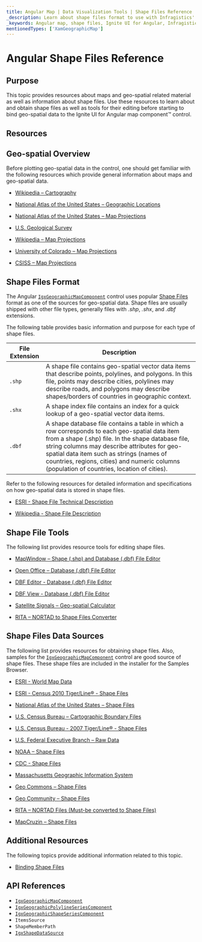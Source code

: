 ```yaml
---
title: Angular Map | Data Visualization Tools | Shape Files Reference | Shape Files Editing | Infragistics
_description: Learn about shape files format to use with Infragistics' Angular map. Check out Ignite UI for Angular map tutorials!
_keywords: Angular map, shape files, Ignite UI for Angular, Infragistics, shape editing
mentionedTypes: ['XamGeographicMap']
---
```


# Angular Shape Files Reference

## Purpose

This topic provides resources about maps and geo-spatial related material as well as information about shape files. Use these resources to learn about and obtain shape files as well as tools for their editing before starting to bind geo-spatial data to the Ignite UI for Angular map component™ control.

## Resources

## Geo-spatial Overview

Before plotting geo-spatial data in the control, one should get familiar with the following resources which provide general information about maps and geo-spatial data.

*   [Wikipedia – Cartography](http://en.wikipedia.org/wiki/Cartography)

*   [National Atlas of the United States – Geographic Locations](http://nationalatlas.gov/articles/mapping/a_latlong.html)

*   [National Atlas of the United States – Map Projections](http://nationalatlas.gov/articles/mapping/a_projections.html)

*   [U.S. Geological Survey](http://www.usgs.gov/)

*   [Wikipedia – Map Projections](http://en.wikipedia.org/wiki/Map_projection)

*   [University of Colorado – Map Projections](http://www.colorado.edu/geography/gcraft/notes/mapproj/mapproj_f.html)

*   [CSISS – Map Projections](http://www.csiss.org/map-projections/index.html)

## Shape Files Format

The Angular [`IgxGeographicMapComponent`]({environment:dvApiBaseUrl}/products/ignite-ui-angular/api/docs/typescript/latest/classes/igniteui_angular_maps.igxgeographicmapcomponent.html) control uses popular [Shape Files](http://en.wikipedia.org/wiki/Shapefile#Overview) format as one of the sources for geo-spatial data. Shape files are usually shipped with other file types, generally files with  *.shp*, *.shx*, and *.dbf*  extensions.

The following table provides basic information and purpose for each type of shape files.

| File Extension | Description |
| ---------------|------------ |
| `.shp` | A shape file contains geo-spatial vector data items that describe points, polylines, and polygons. In this file, points may describe cities, polylines may describe roads, and polygons may describe shapes/borders of countries in geographic context. |
| `.shx` | A shape index file contains an index for a quick lookup of a geo-spatial vector data items. |
| `.dbf` | A shape database file contains a table in which a row corresponds to each geo-spatial data item from a shape (.shp) file. In the shape database file, string columns may describe attributes for geo-spatial data item such as strings (names of countries, regions, cities) and numeric columns (population of countries, location of cities). |

Refer to the following resources for detailed information and specifications on how geo-spatial data is stored in shape files.

*   [ESRI - Shape File Technical Description](http://www.esri.com/library/whitepapers/pdfs/shapefile.pdf)

*   [Wikipedia - Shape File Description](http://en.wikipedia.org/wiki/Shapefile#Overview)

## Shape File Tools

The following list provides resource tools for editing shape files.

*   [MapWindow – Shape (.shp) and Database (.dbf) File Editor](http://www.mapwindow.org/)

*   [Open Office – Database (.dbf) File Editor](http://openoffice.org/)

*   [DBF Editor - Database (.dbf) File Editor](http://dbfeditor.com/)

*   [DBF View - Database (.dbf) File Editor](http://dbfview.com/view-dbf-file.html)

*   [Satellite Signals – Geo-spatial Calculator](http://www.satsig.net/degrees-minutes-seconds-calculator.htm)

*   [RITA – NORTAD to Shape Files Converter](http://www.bts.gov/publications/north_american_transportation_atlas_data/html/data_converter.html)

## Shape Files Data Sources

The following list provides resources for obtaining shape files. Also, samples for the [`IgxGeographicMapComponent`]({environment:dvApiBaseUrl}/products/ignite-ui-angular/api/docs/typescript/latest/classes/igniteui_angular_maps.igxgeographicmapcomponent.html) control are good source of shape files. These shape files are included in the installer for the Samples Browser.

*   [ESRI - World Map Data](http://www.esri.com/data/download/basemap/index.html)

*   [ESRI - Census 2010 Tiger/Line® - Shape Files](http://www.census.gov/geo/www/tiger/tgrshp2010/tgrshp2010.html)

*   [National Atlas of the United States – Shape Files](http://www.nationalatlas.gov/atlasftp.html)

*   [U.S. Census Bureau – Cartographic Boundary Files](http://www.census.gov/geo/www/cob/index.html)

*   [U.S. Census Bureau - 2007 Tiger/Line® - Shape Files](http://www.census.gov/cgi-bin/geo/shapefiles/national-files)

*   [U.S. Federal Executive Branch – Raw Data](https://explore.data.gov/catalog/raw/)

*   [NOAA – Shape Files](http://www.nws.noaa.gov/geodata/)

*   [CDC - Shape Files](http://wwwn.cdc.gov/epiinfo/script/shapefiles.aspx)

*   [Massachusetts Geographic Information System](http://www.mass.gov/mgis/massgis.htm)

*   [Geo Commons – Shape Files](http://geocommons.com/searches?query=shapefiles)

*   [Geo Community – Shape Files](http://data.geocomm.com/catalog/)

*   [RITA – NORTAD Files (Must-be converted to Shape Files)](http://www.bts.gov/publications/north_american_transportation_atlas_data/)

*   [MapCruzin – Shape Files](http://www.mapcruzin.com/download-free-arcgis-shapefiles.htm)

## Additional Resources

The following topics provide additional information related to this topic.

*   [Binding Shape Files](geo-map-binding-shp-file.md)

## API References

*   [`IgxGeographicMapComponent`]({environment:dvApiBaseUrl}/products/ignite-ui-angular/api/docs/typescript/latest/classes/igniteui_angular_maps.igxgeographicmapcomponent.html)
*   [`IgxGeographicPolylineSeriesComponent`]({environment:dvApiBaseUrl}/products/ignite-ui-angular/api/docs/typescript/latest/classes/igniteui_angular_maps.igxgeographicpolylineseriescomponent.html)
*   [`IgxGeographicShapeSeriesComponent`]({environment:dvApiBaseUrl}/products/ignite-ui-angular/api/docs/typescript/latest/classes/igniteui_angular_maps.igxgeographicshapeseriescomponent.html)
*   `ItemsSource`
*   `ShapeMemberPath`
*   [`IgxShapeDataSource`]({environment:dvApiBaseUrl}/products/ignite-ui-angular/api/docs/typescript/latest/classes/undefined.igxshapedatasource.html)
